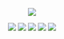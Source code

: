 
<div align=center>
    
![](https://github-profile-summary-cards.vercel.app/api/cards/profile-details?username=Heeeesung&theme=monokai)
    
</div>

<p align="center">
    <img src="https://img.shields.io/badge/react-61DAFB?style=for-the-badge&logo=react&logoColor=black">
    <img src="https://img.shields.io/badge/flutter-02569B?style=for-the-badge&logo=flutter&logoColor=white">
    <img src="https://img.shields.io/badge/Swift-E5422B?style=for-the-badge&logo=Swift&logoColor=white">
    <img src="https://img.shields.io/badge/Kotlin-black?style=for-the-badge&logo=Kotlin&logoColor=6933FF">
    <img src="https://img.shields.io/badge/firebase-FFCA28?style=for-the-badge&logo=firebase&logoColor=white">
</p>



